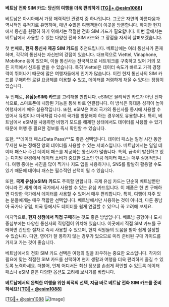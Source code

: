 **베트남 전화 SIM 카드: 당신의 여행을 더욱 편리하게 [[TG💪+ @esim1088](https://t.me/s/esim1088)]**

베트남은 아시아에서 가장 매력적인 관광지 중 하나입니다. 그곳은 자연의 아름다움과 역사적인 유적지로 유명하며, 매년 수많은 여행객들이 이곳을 방문합니다. 하지만 현지에서 통신을 원활히 하기 위해서는 적절한 전화 SIM 카드가 필요합니다. 이번 글에서는 베트남에서 사용할 수 있는 다양한 전화 SIM 카드와 그 장점을 자세히 살펴보겠습니다.

첫 번째로, **현지 통신사 제공 SIM 카드**를 추천드립니다. 베트남에는 여러 통신사가 존재하며, 각각의 통신사는 자신만의 강점이 있습니다. 대표적으로 Viettel, Vinaphone, Mobifone 등이 있으며, 이들 통신사는 전국적으로 네트워크를 구축하고 있어 거의 모든 지역에서 신호를 받을 수 있습니다. 특히 Viettel은 데이터 속도가 빠르고 가격 경쟁력이 뛰어나기 때문에 많은 여행자들에게 인기가 많습니다. 이런 현지 통신사의 SIM 카드를 구매하면 로컬 요금제를 이용할 수 있고, 데이터를 저렴하게 채울 수 있다는 장점이 있습니다.

두 번째로, **유심(eSIM) 카드**를 고려해볼 만합니다. eSIM은 물리적인 카드가 아닌 전자식으로, 스마트폰에 내장된 기능을 통해 바로 연결됩니다. 이 방식은 휴대용 성격이 높아 여행자에게 매우 실용적입니다. 또한, eSIM은 여러 국가의 통신사를 동시에 사용할 수 있어서 유럽이나 미국처럼 다수의 국가를 방문해야 하는 경우에도 유용합니다. 특히, 베트남에서 eSIM을 사용하면 비행기 모드를 해제한 상태에서도 데이터를 사용할 수 있기 때문에 여행 중 필요한 정보를 즉시 확인할 수 있습니다.

또한, **데이터 패스(Data Pass)**도 좋은 선택입니다. 데이터 패스는 일정 시간 동안 무제한 또는 정해진 양의 데이터를 사용할 수 있는 서비스입니다. 베트남에서는 일일 데이터 패스나 주간 데이터 패스를 제공하는 통신사가 많습니다. 특히, 급속히 발전하고 있는 디지털 환경에서 데이터 소비가 중요한 요소인 만큼 데이터 패스는 매우 실용적입니다. 여행 중에는 사진을 많이 찍거나 지도 앱을 사용하거나, SNS를 활발히 활용할 수도 있기 때문에 데이터 패스는 필수적인 선택이 될 수 있습니다.

또한, **국제 유심(eSIM) 카드**도 주목할 만합니다. 국제 유심 카드는 단순히 베트남뿐만 아니라 전 세계 여러 국가에서 사용할 수 있는 유심 카드입니다. 이 제품은 한 번 구매하면 다양한 국가에서 데이터를 사용할 수 있어서 매우 편리합니다. 특히, 여행이 자주 있는 분들에게는 매우 적합한 선택입니다. 베트남에서만 사용하는 것이 아니라, 다른 동남아 국가나 유럽, 미국 등에서도 데이터를 쉽게 연결할 수 있으니 꼭 고려해 보세요.

마지막으로, **현지 상점에서 직접 구매**하는 것도 좋은 방법입니다. 베트남 공항이나 도시 중심부에는 다양한 통신사의 직영점이 위치해 있습니다. 이곳에서 직접 SIM 카드를 구매하면 간단한 절차로 즉시 사용할 수 있으며, 현지 직원들의 도움을 받아 쉽게 설정할 수 있습니다. 다만, 영어가 잘 통하지 않는 경우가 있으므로 미리 준비된 구매 가이드를 가지고 가는 것이 좋습니다.

베트남에서의 전화 SIM 카드 선택은 여행의 질을 좌우하는 중요한 요소입니다. 각자의 필요에 맞는 적절한 SIM 카드를 선택하여 현지 생활과 여행을 더욱 편리하게 즐길 수 있도록 노력하세요. 더불어, 언제 어디서든 최신 정보를 손쉽게 확인할 수 있도록 데이터 패스나 eSIM 같은 다양한 옵션도 고려해 보시기를 바랍니다.

**베트남에서의 완벽한 여행을 위한 최적의 선택, 지금 바로 베트남 전화 SIM 카드를 준비하세요! [[TG💪+ @esim1088](https://t.me/s/esim1088)]**

[[TG💪+ @esim1088](https://t.me/s/esim1088) ![Image](https://i.postimg.cc/Y0z9fWf4/image.png)]
